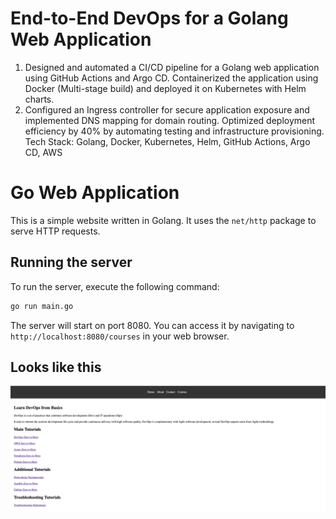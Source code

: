# End-to-End DevOps for a Golang Web Application
1. Designed and automated a CI/CD pipeline for a Golang web application using GitHub Actions and Argo CD.
Containerized the application using Docker (Multi-stage build) and deployed it on Kubernetes with Helm charts.
2. Configured an Ingress controller for secure application exposure and implemented DNS mapping for domain routing.
Optimized deployment efficiency by 40% by automating testing and infrastructure provisioning.
Tech Stack: Golang, Docker, Kubernetes, Helm, GitHub Actions, Argo CD, AWS




# Go Web Application

This is a simple website written in Golang. It uses the `net/http` package to serve HTTP requests.

## Running the server

To run the server, execute the following command:

```bash
go run main.go
```

The server will start on port 8080. You can access it by navigating to `http://localhost:8080/courses` in your web browser.

## Looks like this

![Website](static/images/golang-website.png)


